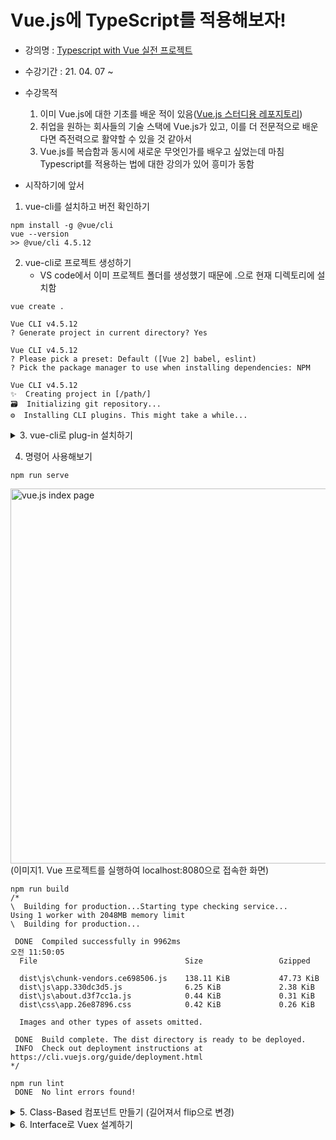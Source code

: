 # Vue.js에 TypeScript를 적용해보자!

- 강의명 : [Typescript with Vue 실전 프로젝트](https://www.inflearn.com/course/Typescript_Vue)
- 수강기간 : 21. 04. 07 ~
- 수강목적

  1. 이미 Vue.js에 대한 기초를 배운 적이 있음([Vue.js 스터디용 레포지토리](https://github.com/harrykim14/DoitVue.js))
  2. 취업을 원하는 회사들의 기술 스택에 Vue.js가 있고, 이를 더 전문적으로 배운다면 즉전력으로 활약할 수 있을 것 같아서
  3. Vue.js를 복습함과 동시에 새로운 무엇인가를 배우고 싶었는데 마침 Typescript를 적용하는 법에 대한 강의가 있어 흥미가 동함

- 시작하기에 앞서

1. vue-cli를 설치하고 버전 확인하기

```
npm install -g @vue/cli
vue --version
>> @vue/cli 4.5.12
```

2. vue-cli로 프로젝트 생성하기
   - VS code에서 이미 프로젝트 폴더를 생성했기 때문에 .으로 현재 디렉토리에 설치함

```
vue create .

Vue CLI v4.5.12
? Generate project in current directory? Yes

Vue CLI v4.5.12
? Please pick a preset: Default ([Vue 2] babel, eslint)
? Pick the package manager to use when installing dependencies: NPM

Vue CLI v4.5.12
✨  Creating project in [/path/]
🗃  Initializing git repository...
⚙️  Installing CLI plugins. This might take a while...
```

<details>
<summary>3. vue-cli로 plug-in 설치하기</summary>
<div markdown="3">
   - Vue CLI v3.4.0 (강의에서 사용하는 버전) 과는 달리 `Check the features needed for your project:`라는 문구는 출력되지 않으며 vue add /plug-in name/으로 설치할 수 있다

```
vue add typescript
? Use class-style component syntax? Yes
? Use Babel alongside TypeScript (required for modern mode, auto-detected polyfills, transpiling JSX)? No
? Convert all .js files to .ts? Yes
? Allow .js files to be compiled? Yes
? Skip type checking of all declaration files (recommended for apps)? Yes (default)

vue add router
? Use history mode for router? (Requires proper server setup for index fallback in production) Yes

vue add eslint

vue add vuex
```

- 강의에서 사용된 TSlint는 2019년 이후로 ESLint로 마이그레이션됨 [참고 자료](https://velog.io/@kyusung/eslint-tslint-config)

```
npm install --save-dev eslint @typescript-eslint/parser @typescript-eslint/eslint-plugin
```

- 루트 폴더에 .eslintrc 파일을 생성하고 설정을 작성하기

```
{
  "root": true,
  "parser": "@typescript-eslint/parser",
  "plugins": [
    "@typescript-eslint",
  ],
  "extends": [
    "eslint:recommended",
    "plugin:@typescript-eslint/eslint-recommended",
    "plugin:@typescript-eslint/recommended"
  ],
  "rules": {
    "no-console": 1,
    "no-loops/no-loops": 2
  }
}
```

</div>
</details>

4. 명령어 사용해보기

```
npm run serve
```

<image src="https://user-images.githubusercontent.com/67398691/113802120-1ac56f00-9795-11eb-8346-e090aa96111d.png" width="600" alt="vue.js index page"/>
(이미지1. Vue 프로젝트를 실행하여 localhost:8080으로 접속한 화면)

```
npm run build
/*
\  Building for production...Starting type checking service...
Using 1 worker with 2048MB memory limit
\  Building for production...

 DONE  Compiled successfully in 9962ms                                 오전 11:50:05
  File                                 Size                 Gzipped

  dist\js\chunk-vendors.ce698506.js    138.11 KiB           47.73 KiB
  dist\js\app.330dc3d5.js              6.25 KiB             2.38 KiB
  dist\js\about.d3f7cc1a.js            0.44 KiB             0.31 KiB
  dist\css\app.26e87896.css            0.42 KiB             0.26 KiB

  Images and other types of assets omitted.

 DONE  Build complete. The dist directory is ready to be deployed.
 INFO  Check out deployment instructions at https://cli.vuejs.org/guide/deployment.html
*/

npm run lint
 DONE  No lint errors found!
```

<details>
<summary>5. Class-Based 컴포넌트 만들기 (길어져서 flip으로 변경)</summary>
<div markdown="5">
(1) @Component

```javascript
// 기존 JS 문법
Vue.component("App", {
  // ...
});
```

```typescript
// TS에서 컴포넌트 만드는 법
@Component
export default class App extends Vue {}
```

- 컴포넌트란? - [공식 문서](https://kr.vuejs.org/v2/guide/components.html#%EC%BB%B4%ED%8F%AC%EB%84%8C%ED%8A%B8-%EC%9E%91%EC%84%B1)
  - 컴포넌트는 부모-자식 관계에서 가장 일반적으로 함께 사용하기 위한 것이며 Vue.js에서 부모-자식 컴포넌트 관계는 props는 아래로, events 위로 라고 요약 할 수 있다.

```javascript
// 기존 JS에서 props 넘겨주기
Vue.component("child", {
  props: ["message"],
});
```

```typescript
// TS에서 props 정의하기
@Component
export default class Children extends Vue {
  @Prop() parentMessage!: string;
}
```

- 자식 객체의 prop을 동적으로 변경하기

```html
<template>
  <children :parentMessage="message"></children>
</template>
<script lang="ts">
  ...
  export default class Home extends Vue {
    message = "hello world";
  }
  ...
</script>
```

- Method Decorator : 해당 메서드가 객체에 정의되기 전에 추가적인 행위가 있은 후에 객체에 정의됨

```typescript
function enumerable(value: boolean) {
  return function (
    target: any,
    propertyKey: string,
    descriptor: PropertyDescriptor
  ) {
    descriptor.enumerable = value;
  };
}
// ES6의 Object.defineProperty(obj, prop, descriptor)와 같다
```

[참고1](https://developer.mozilla.org/ko/docs/Web/JavaScript/Reference/Global_Objects/Object/defineProperty) [참고2](https://haeguri.github.io/2019/08/25/typescript-decorator/)

(2) @Watch

```javascript
const watchExample = new Vue({
  el: "#watch-example",
  data: {
    question: "",
    answer: "질문 후에 대답 할 수 있습니다",
  },
  watch: {
    question: function (newQuestion) {
      this.answer = "입력을 기다리는 중...";
    },
  },
});
```

```typescript
@Component
export default class WatchExample exetends Vue {
  question: string = '';
  answer: string = '질문을 하기 전까지는 대답할 수 없습니다.';

  @Watch('question')
  watcher() {
    this.answer = '입력을 기다리는 중...';
  }
}
```

(3) @Emit

```javascript
export default {
  data() {
    return {
      count: 0,
    };
  },
  methods: {
    addToCount(n) {
      this.count += n;
      this.$emit("add-to-count", n);
    },
    resetCount() {
      this.count = 0;
      this.$emit("reset");
    },
    returnValue() {
      this.$emit("return-value", 10);
    },
    promise() {
      const promise = new Promise((resolve) => {
        setTimeout(() => {
          resolve(20);
        }, 0);
      });
      promise.then((value) => {
        this.$emit("promise", value);
      });
    },
  },
};
```

```typescript
@Component
export default class EmitComponent extends Vue {
  count = 0;

  @Emit()
  addToCount(n: number) {
    this.count += n;
  }

  @Emit("reset")
  resetCount() {
    this.count = 0;
  }

  @Emit()
  returnValue() {
    return 10;
  }

  @Emit()
  promise() {
    return new Promise((resolve) => {
      setTimeout(() => {
        resolve(20);
      }, 0);
    });
  }
}
```

(4) @Provide / @Inject

```javascript
const symbol = Symbol("baz");

export const ProvideComponent = Vue.extend({
  inject: {
    foo: "foo",
    bar: "bar",
    optional: { from: "optional", default: "default" },
    [symbol]: symbol,
  },

  data() {
    return {
      foo: "foo",
      baz: "bar",
    };
  },

  provide() {
    return {
      foo: this.foo,
      bar: this.baz,
    };
  },
});
```

```typescript
const symbol = Symbol("baz");

@Component
export class ProvideComponent extends Vue {
  @Inject() readonly foo!: string;
  @Inject("bar") readonly bar!: string;
  @Inject({ from: "optional", default: "default" }) readonly optional!: string;
  @Inject(symbol) readonly baz!: string;

  @Provide() foo = "foo";
  @Provide("bar") baz = "bar";
}
```

여기서 잠깐,

```typescript
@Provide('message') msg: string = 'provide/inject example';
// Type string trivially inferred from a string literal, remove type annotation.
```

`@Provide('message') msg: string = 'provide/inject example'`라고 쓰니 eslint에서 string 타입 할당을 하지 않아도 된다고 한다.
왜일까?
이는 자바스크립트의 타입 추론을 당연하지만 타입스크립트에서도 사용하고 있기 때문인데, eslint에서 이 설정을 바꾸려면 `"no-inferrable-types": [true]`로 설정해 주면 된다
[참고](https://server0.tistory.com/46)

**그래서, Inject/provide가 props와 다른점은?** [공식 문서](https://vuejs.org/v2/api/#provide-inject)

- provide/inject는 위와 같이 사용하기 간편한데에 비해 props는 `:property="value"`와 같이 데이터를 직접 주입해주어야 한다
- 하지만 provide/inject를 매번 사용한다면 데이터의 흐름을 파악하기 어려울 것

(5) @Model (Property decorator)

```javascript
export default {
  model: {
    prop: "checked",
    event: "change",
  },
  props: {
    checked: {
      type: Boolean,
    },
  },
};
```

```typescript
@Component
export default class ModelComponent extends Vue {
  @Model("change", { type: Boolean }) readonly checked!: boolean;
}
```

(6) Mixins
[공식 문서](https://kr.vuejs.org/v2/guide/mixins.html)
[예제용 브랜치](https://github.com/harrykim14/vue-with-typescript/tree/MixinExample)

- 객체들이 공통적으로 사용하는 기능이 있다면 모듈화 하고싶지 않은가?
- 그 기능을 담당하는 것이 Mixins

> 해당 강의를 듣던 도중에 ` public toggle() { this.show = !this.show; }`라고 작성하였을 때 리턴값을 지정해주어야 한다고 경고가 떠서 뒤에 :void를 붙여 해결하였음

```typescript
export default class Dropdown extends Mixins(toggle)
```

와 같이 다중 상속을 받을 수 있는데 이 때 Mixins의 인자값으로 사용할 수 있는 개수는 5개 까지이다

</div>
</details>

<details>
<summary>6. Interface로 Vuex 설계하기</summary>
  <div markdown="6">
   (1) Event bus 활용하기

```typescript
// event-bus.ts라는 파일을 새로 생성하여 Vue의 인스턴스만 생성하게 하고 이를 이벤트 버스로 사용
import Vue from "vue";
export default new Vue();
```

```typescript
// a.vue
<template>
  <div>
    <input type="text" v-model="text" />
    <button @click="click">B로 전송</button>
  </div>
</template>

<script lang="ts">
import { Vue, Component } from "vue-property-decorator";
import Bus from "@/common/event-bus";

@Component
export default class A extends Vue {
  text = "";
  click(): void {
    Bus.$emit("sendText", this.text);
  }
}
</script>
```

```typescript
// b.vue
<template>
  <div>A에서 작성한 메세지는? => {{ text }}</div>
</template>

<script lang="ts">
import { Vue, Component } from "vue-property-decorator";
import Bus from "@/common/event-bus";

@Component
export default class A extends Vue {
  text = "";
  created(): void {
    Bus.$on("sendText", (text: string) => {
      this.text = text;
    });
  }
}
</script>

<style scoped></style>

```

```typescript
// App.vue
<template>
  <div>
    <A />
    <B />
  </div>
</template>

<script lang="ts">
import { Component, Vue } from "vue-property-decorator";
import A from "@/components/a.vue";
import B from "@/components/b.vue";
@Component({
  components: {
    A,
    B,
  },
})
export default class App extends Vue {}
</script>

<style></style>

```

- App.vue에서 보는 것 처럼 부모자식이 아닌 A와 B 컴포넌트에 props를 전달하지 않아도 Event-bus를 사용함으로써 객체간 정보 전달이 가능함
- 하지만 프로젝트의 크기가 커지고 컴포넌트 개수가 늘어날수록 이벤트버스를 사용한 방식은 데이터의 흐름 파악이 어렵게 된다

  (2) Vuex를 사용하여 상태 관리하기
  <image src="https://user-images.githubusercontent.com/67398691/113967468-02745380-986c-11eb-9bc2-28f82825ee61.png" width="800" alt="organizing status with vuex"/>
  (이미지2. vuex에서 이벤트를 실행하고 상태를 관리하는 모습을 나타낸 도식도)

  (3) Typescript의 Interface와 Generic을 사용한 Vuex store 구현

  ```typescript
  import Vue from "vue";
  import Vuex, { StoreOptions } from "vuex";

  Vue.use(Vuex);

  interface State {
    //... 상태값 인터페이스
  }

  const Store: StoreOptions<State> = {
    state: {
      // 상태값
    },
    mutations: {
      // 변이 함수
    },
    actions: {
      // 변이를 위한 로직 함수
    },
    getters: {
      // 해당 객체의 데이터를 반환하는 함수
    },
  };

  export default new Vuex.Store(Store);
  ```

  - store에 등록하고 나면 `$store`로 접근이 가능하며 사용하고자 하는 함수를 `$store.dispatch("함수명")`이나 `$store.getters.함수명`과 같이 접근 할 수 있다

  (4) Vuex Module Interface를 구현하여 Store 분리하기

  ```typescript
  import Vue from "vue";
  import Vuex, { StoreOptions, Modules } from "vuex";

  Vue.use(Vuex);

  interface RootState {
    /* 루트 인터페이스 */
  }
  interface ModuleAState {
    /* module A State */
  }
  interface ModuleBState {
    /* module B State */
  }

  const moduleA: Module<ModuleAState, RootState> = {
    namesaced: true,
    state: {},
    mutations: {},
    actions: {},
    getters: {},
  };

  const moduleB: Module<ModuleBState, RootState> = {
    state: {},
    mutations: {},
    actions: {},
    getters: {},
  };

  const store: StoreOptions<RootState> = {
    state: {},
    modules: { moduleA, moduleB },
    mutations: {},
    actions: {},
    getters: {},
  };

  export default new Vuex.Store(Store);
  ```

  - 해당 강의에서는 `created() { console.log(this.$store)}`로 스토어 값을 확인하였지만 Vue 3.0에서는 created()와 beforeCreate()가 lifecycle에서 삭제되었고 setup()으로 변경되어서([참고](https://m.blog.naver.com/dndlab/221952030079)) setup()을 사용해보았으나 console.log()가 찍히지 않았음 → 크롬 확장도구인 Vue devtools를 사용하여 state값을 관찰함

  (이미지3. 크롬 확장도구인 Vue devtools를 사용하여 Store값을 확인)

  - 하지만 setup() 함수에서는 this를 지원하지 않기 때문에([공식문서](https://v3.vuejs.org/guide/composition-api-introduction.html#setup-component-option)) 이를 해결하고자 최상위 RootStore를 변경하였음

  - Vuex 4.0의 공식문서와는 달리 createStore를 불러올 수 없었는데, 이는 npm에서 제공하는 최근 릴리즈가 v3.6.2이기 때문이었음

  - vue와 vuex 및 vue-router를 최신버전(vue@3.0.11, vuex@4.0.0, vue-router@4.0.6)으로 업그레이드하고 예제를 적용해 봄
    [참고 영상](https://www.youtube.com/watch?v=fh0VboqAc8k) 및 [샘플 코드 브랜치](https://github.com/harrykim14/vue-with-typescript/tree/newVersionOfVuexExample)

  </div>
  </details>
